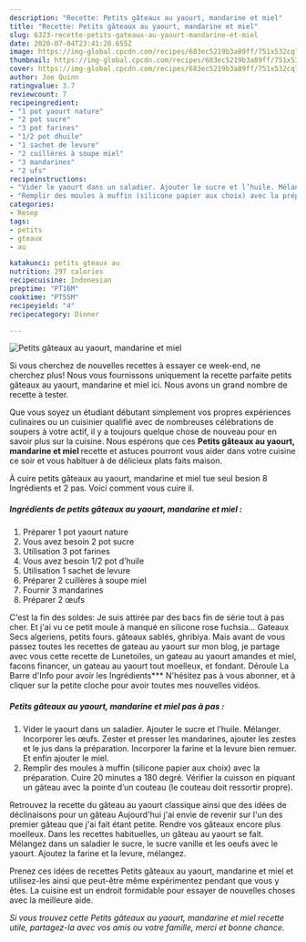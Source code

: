 ```yaml
---
description: "Recette: Petits gâteaux au yaourt, mandarine et miel"
title: "Recette: Petits gâteaux au yaourt, mandarine et miel"
slug: 6323-recette-petits-gateaux-au-yaourt-mandarine-et-miel
date: 2020-07-04T23:41:28.655Z
image: https://img-global.cpcdn.com/recipes/683ec5219b3a89ff/751x532cq70/petits-gateaux-au-yaourt-mandarine-et-miel-photo-principale-de-la-recette.jpg
thumbnail: https://img-global.cpcdn.com/recipes/683ec5219b3a89ff/751x532cq70/petits-gateaux-au-yaourt-mandarine-et-miel-photo-principale-de-la-recette.jpg
cover: https://img-global.cpcdn.com/recipes/683ec5219b3a89ff/751x532cq70/petits-gateaux-au-yaourt-mandarine-et-miel-photo-principale-de-la-recette.jpg
author: Joe Quinn
ratingvalue: 3.7
reviewcount: 7
recipeingredient:
- "1 pot yaourt nature"
- "2 pot sucre"
- "3 pot farines"
- "1/2 pot dhuile"
- "1 sachet de levure"
- "2 cuillères à soupe miel"
- "3 mandarines"
- "2 ufs"
recipeinstructions:
- "Vider le yaourt dans un saladier. Ajouter le sucre et l’huile. Mélanger. Incorporer les œufs. Zester et presser les mandarines, ajouter les zestes et le jus dans la préparation. Incorporer la farine et la levure bien remuer. Et enfin ajouter le miel."
- "Remplir des moules à muffin (silicone papier aux choix) avec la préparation. Cuire 20 minutes a 180 degré. Vérifier la cuisson en piquant un gâteau avec la pointe d’un couteau (le couteau doit ressortir propre)."
categories:
- Resep
tags:
- petits
- gteaux
- au

katakunci: petits gteaux au 
nutrition: 297 calories
recipecuisine: Indonesian
preptime: "PT16M"
cooktime: "PT55M"
recipeyield: "4"
recipecategory: Dinner

---
```



![Petits gâteaux au yaourt, mandarine et miel](https://img-global.cpcdn.com/recipes/683ec5219b3a89ff/751x532cq70/petits-gateaux-au-yaourt-mandarine-et-miel-photo-principale-de-la-recette.jpg)

Si vous cherchez de nouvelles recettes à essayer ce week-end, ne cherchez plus! Nous vous fournissons uniquement la recette parfaite petits gâteaux au yaourt, mandarine et miel ici. Nous avons un grand nombre de recette à tester.

Que vous soyez un étudiant débutant simplement vos propres expériences culinaires ou un cuisinier qualifié avec de nombreuses célébrations de soupers à votre actif, il y a toujours quelque chose de nouveau pour en savoir plus sur la cuisine. Nous espérons que ces <strong> Petits gâteaux au yaourt, mandarine et miel </strong> recette et astuces pourront vous aider dans votre cuisine ce soir et vous habituer à de délicieux plats faits maison.

<!--inarticleads1-->

À cuire petits gâteaux au yaourt, mandarine et miel tue seul besion 8 Ingrédients et 2 pas. Voici comment vous cuire il.

##### Ingrédients de petits gâteaux au yaourt, mandarine et miel :

1. Préparer 1 pot yaourt nature
1. Vous avez besoin 2 pot sucre
1. Utilisation 3 pot farines
1. Vous avez besoin 1/2 pot d’huile
1. Utilisation 1 sachet de levure
1. Préparer 2 cuillères à soupe miel
1. Fournir 3 mandarines
1. Préparer 2 œufs


C&#39;est la fin des soldes: Je suis attirée par des bacs fin de série tout à pas cher. Et j&#39;ai vu ce petit moule à manqué en silicone rose fuchsia… Gateaux Secs algeriens, petits fours. gâteaux sablés, ghribiya. Mais avant de vous passez toutes les recettes de gateau au yaourt sur mon blog, je partage avec vous cette recette de Lunetoiles, un gateau au yaourt amandes et miel, facons financer, un gateau au yaourt tout moelleux, et fondant. Déroule La Barre d&#39;Info pour avoir les Ingrédients*** N&#39;hésitez pas à vous abonner, et à cliquer sur la petite cloche pour avoir toutes mes nouvelles vidéos. 

<!--inarticleads2-->

##### Petits gâteaux au yaourt, mandarine et miel pas à pas :

1. Vider le yaourt dans un saladier. Ajouter le sucre et l’huile. Mélanger. Incorporer les œufs. Zester et presser les mandarines, ajouter les zestes et le jus dans la préparation. Incorporer la farine et la levure bien remuer. Et enfin ajouter le miel.
1. Remplir des moules à muffin (silicone papier aux choix) avec la préparation. Cuire 20 minutes a 180 degré. Vérifier la cuisson en piquant un gâteau avec la pointe d’un couteau (le couteau doit ressortir propre).


Retrouvez la recette du gâteau au yaourt classique ainsi que des idées de déclinaisons pour un gâteau Aujourd&#39;hui j&#39;ai envie de revenir sur l&#39;un des premier gâteau que j&#39;ai fait étant petite. Rendre vos gâteaux encore plus moelleux. Dans les recettes habituelles, un gâteau au yaourt se fait. Mélangez dans un saladier le sucre, le sucre vanille et les oeufs avec le yaourt. Ajoutez la farine et la levure, mélangez. 

<!--inarticleads1-->

<p>
Prenez ces idées de recettes Petits gâteaux au yaourt, mandarine et miel et utilisez-les ainsi que peut-être même expérimentez pendant que vous y êtes. La cuisine est un endroit formidable pour essayer de nouvelles choses avec la meilleure aide.
</p>

<p>
<i>Si vous trouvez cette Petits gâteaux au yaourt, mandarine et miel recette utile, partagez-la avec vos amis ou votre famille, merci et bonne chance.</i>
</p>
